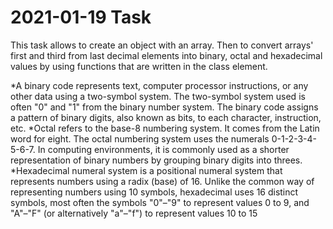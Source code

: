 # 2021-01-19 Task

This task allows to create an object with an array. Then to convert arrays' first and third from last decimal elements into binary, octal and hexadecimal values by using functions that are written in the class element.

*A binary code represents text, computer processor instructions, or any other data using a two-symbol system. The two-symbol system used is often "0" and "1" from the binary number system. The binary code assigns a pattern of binary digits, also known as bits, to each character, instruction, etc.
*Octal refers to the base-8 numbering system. It comes from the Latin word for eight. The octal numbering system uses the numerals 0-1-2-3-4-5-6-7. In computing environments, it is commonly used as a shorter representation of binary numbers by grouping binary digits into threes.
*Hexadecimal numeral system is a positional numeral system that represents numbers using a radix (base) of 16. Unlike the common way of representing numbers using 10 symbols, hexadecimal uses 16 distinct symbols, most often the symbols "0"–"9" to represent values 0 to 9, and "A"–"F" (or alternatively "a"–"f") to represent values 10 to 15
